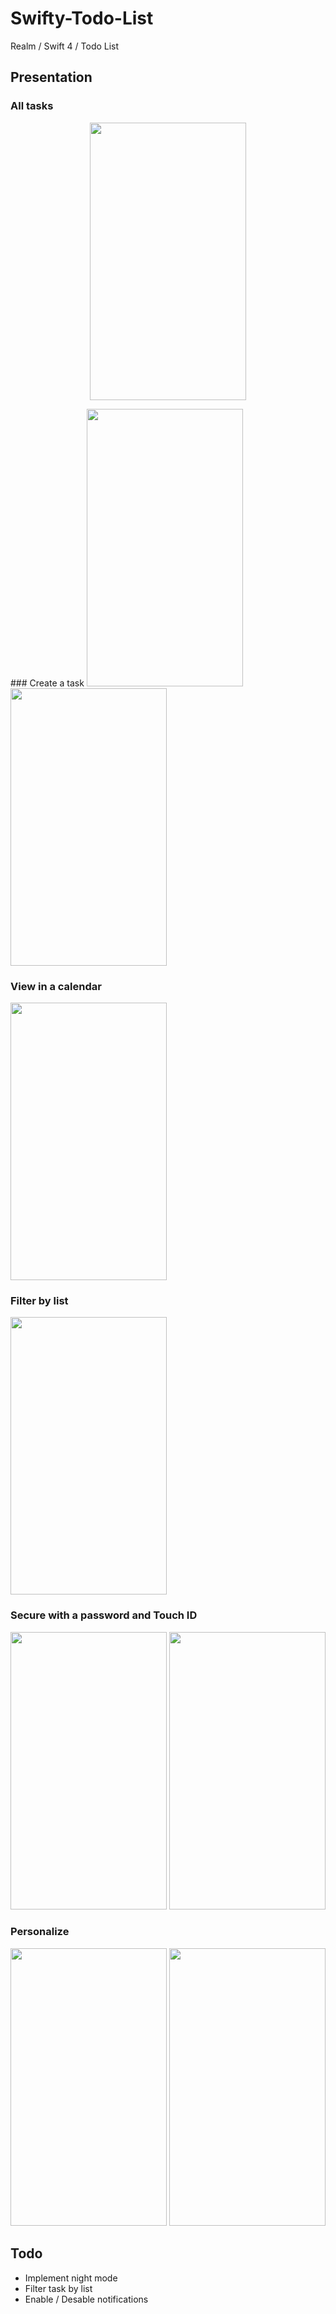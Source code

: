# Swifty-Todo-List
Realm / Swift 4 / Todo List

## Presentation

### All tasks
<p align="center"> 
<img src="https://github.com/RidazFluent/Swifty-Todo-List/blob/master/Screenshots/IMG_1058.PNG" width="250" height="444">
</p>
### Create a task

<img src="https://github.com/RidazFluent/Swifty-Todo-List/blob/master/Screenshots/IMG_1056.PNG" width="250" height="444">

<img src="https://github.com/RidazFluent/Swifty-Todo-List/blob/master/Screenshots/IMG_1057.PNG" width="250" height="444">

### View in a calendar

<img src="https://github.com/RidazFluent/Swifty-Todo-List/blob/master/Screenshots/IMG_1059.PNG" width="250" height="444">

### Filter by list

<img src="https://github.com/RidazFluent/Swifty-Todo-List/blob/master/Screenshots/IMG_1053.PNG" width="250" height="444">

### Secure with a password and Touch ID

<img src="https://github.com/RidazFluent/Swifty-Todo-List/blob/master/Screenshots/IMG_1052.PNG" width="250" height="444">

<img src="https://github.com/RidazFluent/Swifty-Todo-List/blob/master/Screenshots/IMG_1062.PNG" width="250" height="444">

### Personalize

<img src="https://github.com/RidazFluent/Swifty-Todo-List/blob/master/Screenshots/IMG_1060.PNG" width="250" height="444">

<img src="https://github.com/RidazFluent/Swifty-Todo-List/blob/master/Screenshots/IMG_1054.PNG" width="250" height="444">

## Todo 

* Implement night mode
* Filter task by list
* Enable / Desable notifications
